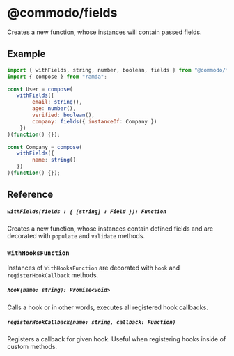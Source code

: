 # @commodo/fields
Creates a new function, whose instances will contain passed fields.

## Example
```js
import { withFields, string, number, boolean, fields } from "@commodo/fields";
import { compose } from "ramda";

const User = compose(
   withFields({
        email: string(),
        age: number(),
        verified: boolean(),
        company: fields({ instanceOf: Company })
    })
)(function() {});

const Company = compose(
   withFields({
        name: string()
   })
)(function() {});
```

## Reference

##### `withFields(fields : { [string] : Field }): Function`
Creates a new function, whose instances contain defined fields and are decorated with `populate` and `validate` methods.

### `WithHooksFunction`

Instances of `WithHooksFunction` are decorated with `hook` and `registerHookCallback` methods.

##### `hook(name: string): Promise<void>`
Calls a hook or in other words, executes all registered hook callbacks.

##### `registerHookCallback(name: string, callback: Function)`
Registers a callback for given hook. Useful when registering hooks inside of custom methods.
